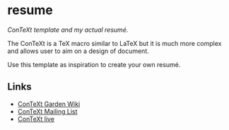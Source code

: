 # resume

_ConTeXt template and my actual resumé._

The ConTeXt is a TeX macro similar to LaTeX but it is
much more complex and allows user to aim on a design
of document.

Use this template as inspiration to create your own resumé.

## Links

* [ConTeXt Garden Wiki](http://wiki.contextgarden.net/Main_Page)
* [ConTeXt Mailing List](http://thread.gmane.org/gmane.comp.tex.context)
* [ConTeXt live](http://live.contextgarden.net/)

